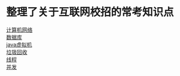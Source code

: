 # 整理了关于互联网校招的常考知识点
[计算机网络](https://chl93.github.io/OFFER/) <br>
[数据库](https://chl93.github.io/OFFER/database/) <br>
[java虚拟机](https://chl93.github.io/OFFER/JVM/)<br>
[垃圾回收](https://chl93.github.io/OFFER/javaGC/)<br>
[线程](https://chl93.github.io/OFFER/Thread/)<br>
[并发](https://chl93.github.io/OFFER/lock/)
